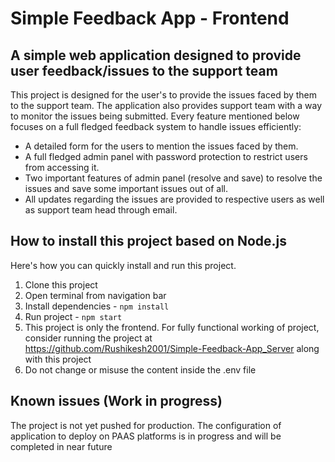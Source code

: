 # Simple Feedback App - Frontend

## A simple web application designed to provide user feedback/issues to the support team

This project is designed for the user's to provide the issues faced by them to the support team. The application also provides support team with a way to monitor the issues being submitted. Every feature mentioned below focuses on a full fledged feedback system to handle issues efficiently:

- A detailed form for the users to mention the issues faced by them.
- A full fledged admin panel with password protection to restrict users from accessing it.
- Two important features of admin panel (resolve and save) to resolve the issues and save some important issues out of all.
- All updates regarding the issues are provided to respective users as well as support team head through email.

## How to install this project based on Node.js

Here's how you can quickly install and run this project.

1. Clone this project
2. Open terminal from navigation bar
3. Install dependencies - `npm install`
4. Run project - `npm start`
5. This project is only the frontend. For fully functional working of project, consider running the project at https://github.com/Rushikesh2001/Simple-Feedback-App_Server along with this project
6. Do not change or misuse the content inside the .env file

## Known issues (Work in progress)

The project is not yet pushed for production. The configuration of application to deploy on PAAS platforms is in progress and will be completed in near future
